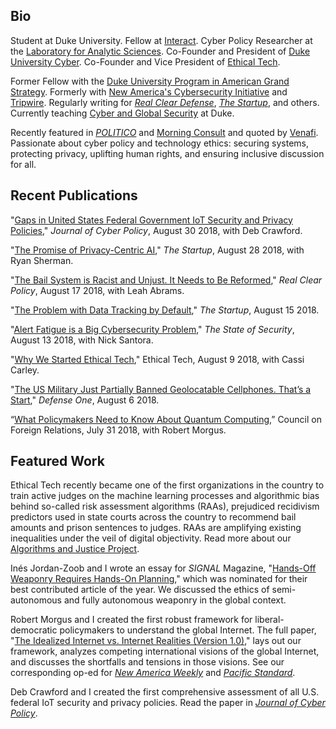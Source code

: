 ## Bio

Student at Duke University. Fellow at [Interact](http://joininteract.com). Cyber Policy Researcher at the [Laboratory for Analytic Sciences](https://ncsu-las.org/about/). Co-Founder and President of [Duke University Cyber](https://ags.duke.edu/engage/cyber-team/). Co-Founder and Vice President of [Ethical Tech](https://ethical-tech.org/).

Former Fellow with the [Duke University Program in American Grand Strategy](http://ags.duke.edu/). Formerly with [New America's Cybersecurity Initiative](https://www.newamerica.org/cybersecurity-initiative/) and [Tripwire](https://tripwire.com/state-of-security). Regularly writing for [_Real Clear Defense_](https://realcleardefense.com/), [_The Startup_](http://medium.com/swlh), and others. Currently teaching [Cyber and Global Security](https://trinity.duke.edu/house-courses/cyber-and-global-security) at Duke.

Recently featured in [_POLITICO_](https://www.politico.com/newsletters/morning-cybersecurity/2018/07/26/dhs-plots-multiple-cyber-initiatives-297736) and [Morning Consult](https://morningconsult.com/briefs/tech-brief-sen-claire-mccaskill-confirms-unsuccessful-russian-hacking-attempt-against-her-office/) and quoted by [Venafi](https://www.venafi.com/blog/https-should-be-implemented-everywhereincluding-static-websites). Passionate about cyber policy and technology ethics: securing systems, protecting privacy, uplifting human rights, and ensuring inclusive discussion for all.

## Recent Publications

"[Gaps in United States Federal Government IoT Security and Privacy Policies](https://www.tandfonline.com/doi/full/10.1080/23738871.2018.1514061)," _Journal of Cyber Policy_, August 30 2018, with Deb Crawford.

"[The Promise of Privacy-Centric AI](https://medium.com/swlh/the-promise-of-privacy-centric-ai-566cf4ddd2ec)," _The Startup_, August 28 2018, with Ryan Sherman.

"[The Bail System is Racist and Unjust. It Needs to Be Reformed](https://www.realclearpolicy.com/articles/2018/08/17/the_bail_system_is_racist_and_unjust_it_needs_to_be_reformed_110764.html)," _Real Clear Policy_, August 17 2018, with Leah Abrams.

"[The Problem with Data Tracking by Default](https://medium.com/swlh/the-problem-with-data-tracking-by-default-8692725bd187)," _The Startup_, August 15 2018.

"[Alert Fatigue is a Big Cybersecurity Problem](https://www.tripwire.com/state-of-security/security-data-protection/alert-fatigue-is-a-big-cybersecurity-problem/)," _The State of Security_, August 13 2018, with Nick Santora.

"[Why We Started Ethical Tech](https://ethical-tech.org/blog-feed/2018/8/9/why-we-started-ethical-tech)," Ethical Tech, August 9 2018, with Cassi Carley.

"[The US Military Just Partially Banned Geolocatable Cellphones. That’s a Start](https://www.defenseone.com/ideas/2018/08/internet-things-national-security-problem/150301/?oref=d-river)," _Defense One_, August 6 2018.

“[What Policymakers Need to Know About Quantum Computing](https://www.cfr.org/blog/what-policymakers-need-know-about-quantum-computing),” Council on Foreign Relations, July 31 2018, with Robert Morgus.

## Featured Work

Ethical Tech recently became one of the first organizations in the country to train active judges on the machine learning processes and algorithmic bias behind so-called risk assessment algorithms (RAAs), prejudiced recidivism predictors used in state courts across the country to recommend bail amounts and prison sentences to judges. RAAs are amplifying existing inequalities under the veil of digital objectivity. Read more about our [Algorithms and Justice Project](https://ethical-tech.org/projects/).

Inés Jordan-Zoob and I wrote an essay for _SIGNAL_ Magazine, "[Hands-Off Weaponry Requires Hands-On Planning](https://afcea.org/content/hands-weaponry-requires-hands-planning)," which was nominated for their best contributed article of the year. We discussed the ethics of semi-autonomous and fully autonomous weaponry in the global context.

Robert Morgus and I created the first robust framework for liberal-democratic policymakers to understand the global Internet. The full paper, "[The Idealized Internet vs. Internet Realities (Version 1.0)](https://s3.amazonaws.com/newamericadotorg/documents/The_Idealized_Internet_vs._Internet_Realities_Version_1.0_2018-07-25_203930.pdf)," lays out our framework, analyzes competing international visions of the global Internet, and discusses the shortfalls and tensions in those visions. See our corresponding op-ed for [_New America Weekly_](https://www.newamerica.org/weekly/edition-213/tale-two-internets/) and [_Pacific Standard_](https://psmag.com/news/protecting-an-open-internet).

Deb Crawford and I created the first comprehensive assessment of all U.S. federal IoT security and privacy policies. Read the paper in [_Journal of Cyber Policy_](https://www.tandfonline.com/doi/full/10.1080/23738871.2018.1514061).
